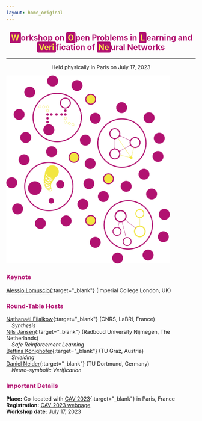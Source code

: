 ```yaml
---
layout: home_original
---
```


<div class="header">
	<h2>
	<center><span style="background:#b11170;color:#f3e343;border-radius: 0.25rem;padding: 0.125rem 0.25rem">W</span><span style="color:#b11170">orkshop on</span> <span style="background:#b11170;color:#f3e343;border-radius: 0.25rem;padding: 0.125rem 0.25rem">O</span><span style="color:#b11170">pen Problems in</span> <span style="background:#b11170;color:#f3e343;border-radius: 0.25rem;padding: 0.125rem 0.25rem">L</span><span style="color:#b11170">earning and</span> <span style="background:#b11170;color:#f3e343;border-radius: 0.25rem;padding: 0.125rem 0.25rem">Veri</span><span style="color:#b11170">fication of</span> <span style="background:#b11170;color:#f3e343;border-radius: 0.25rem;padding: 0.125rem 0.25rem">Ne</span><span style="color:#b11170">ural Networks</span></center>
	</h2>
	<hr class="small">
	<p><center>Held physically in Paris on July 17, 2023</center></p>
<!-- 	<span style="color:#b11170"><center><h3>Consider bringing a poster for the poster session!</h3></center></span> -->
</div>

<div class="row">
<div class="col-md-6" markdown="1">

<img height="500px" class="center-block" src="resources/round_tables.png">

</div>
<div class="col-md-6" markdown="1">

### <span style="color:#b11170">Keynote</span>

[Alessio Lomuscio](https://www.imperial.ac.uk/people/a.lomuscio){:target="_blank"} (Imperial College London, UK)

### <span style="color:#b11170">Round-Table Hosts</span>

[Nathanaël Fijalkow](http://games-automata-play.com/){:target="_blank"} (CNRS, LaBRI, France)
<br />
&emsp;*Synthesis*
<br />
[Nils Jansen](https://njansen123.github.io/){:target="_blank"} (Radboud University Nijmegen, The Netherlands)
<br />
&emsp;*Safe Reinforcement Learning*
<br />
[Bettina Könighofer](https://www.iaik.tugraz.at/person/bettina-koenighofer/){:target="_blank"} (TU Graz, Austria)
<br />
&emsp;*Shielding*
<br />
[Daniel Neider](https://rc-trust.ai/neider/){:target="_blank"} (TU Dortmund, Germany)
<br />
&emsp;*Neuro-symbolic Verification*

### <span style="color:#b11170">Important Details</span>

**Place:** Co-located with [CAV 2023](http://www.i-cav.org/2023/){:target="_blank"} in Paris, France
<br />
**Registration:** [CAV 2023 webpage](https://cav2023.dakini-pco.com/)
<br />
**Workshop date:** July 17, 2023

